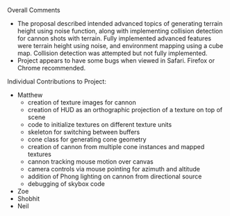 Overall Comments

- The proposal described intended advanced topics of generating terrain height using noise function, along with implementing collision detection for cannon shots with terrain. Fully implemented advanced features were terrain height using noise, and environment mapping using a cube map. Collision detection was attempted but not fully implemented.
- Project appears to have some bugs when viewed in Safari. Firefox or Chrome recommended.

Individual Contributions to Project:

- Matthew
  * creation of texture images for cannon
  * creation of HUD as an orthographic projection of a texture on top of scene
  * code to initialize textures on different texture units
  * skeleton for switching between buffers
  * cone class for generating cone geometry
  * creation of cannon from multiple cone instances and mapped textures
  * cannon tracking mouse motion over canvas
  * camera controls via mouse pointing for azimuth and altitude
  * addition of Phong lighting on cannon from directional source
  * debugging of skybox code
- Zoe
- Shobhit
- Neil
